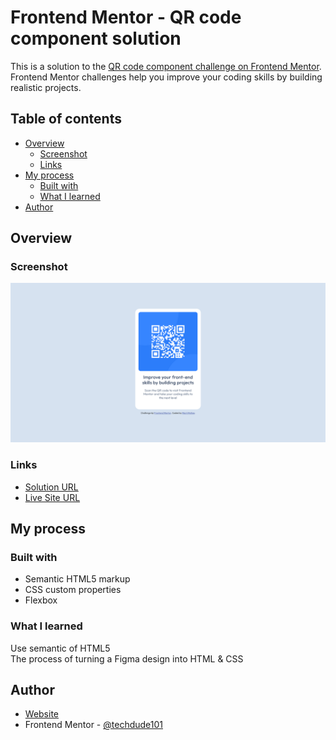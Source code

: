 # Frontend Mentor - QR code component solution

This is a solution to the [QR code component challenge on Frontend Mentor](https://www.frontendmentor.io/challenges/qr-code-component-iux_sIO_H). Frontend Mentor challenges help you improve your coding skills by building realistic projects. 

## Table of contents

- [Overview](#overview)
  - [Screenshot](#screenshot)
  - [Links](#links)
- [My process](#my-process)
  - [Built with](#built-with)
  - [What I learned](#what-i-learned)
- [Author](#author)

## Overview

### Screenshot

![Screenshot](./screenshot.png)

### Links

- [Solution URL](https://github.com/td101-dev/frontend-mentor-qr-code)
- [Live Site URL](https://td101-dev.github.io/frontend-mentor-qr-code/)

## My process

### Built with

- Semantic HTML5 markup
- CSS custom properties
- Flexbox


### What I learned
Use semantic of HTML5  
The process of turning a Figma design into HTML & CSS  

## Author

- [Website](https://github.com/td101-dev/frontend-mentor-qr-code)
- Frontend Mentor - [@techdude101](https://www.frontendmentor.io/profile/techdude101)

